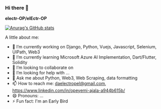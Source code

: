 ### Hi there 👋


**electr-OP/elEctr-OP**  

[![Anurag's GitHub stats](https://github-readme-stats.vercel.app/api?username=electr-Op)](https://github.com/anuraghazra/github-readme-stats)

A little about me:

- 🔭 I’m currently working on Django, Python, Vuejs, Javascript, Selenium, UIPath, Web3
- 🌱 I’m currently learning Microsoft Azure AI Implementation, Dart/Flutter, Solidity
- 👯 I’m looking to collaborate on 
- 🤔 I’m looking for help with ...
- 💬 Ask me about Python, Web3, Web Scraping, data formatting
- 📫 How to reach me: daelectropel@gmail.com, https://www.linkedin.com/in/opeyemi-ajala-a944b615b/
- 😄 Pronouns: ...
- ⚡ Fun fact: I'm an Early Bird

